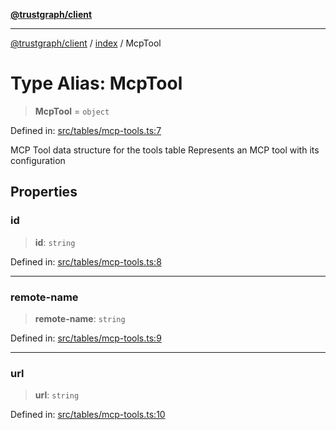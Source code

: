 [**@trustgraph/client**](../../README.md)

***

[@trustgraph/client](../../README.md) / [index](../README.md) / McpTool

# Type Alias: McpTool

> **McpTool** = `object`

Defined in: [src/tables/mcp-tools.ts:7](https://github.com/trustgraph-ai/trustgraph-ts-client/blob/24d0d0886a310c1fecf9e6fc95cd3a24cf32c92e/src/tables/mcp-tools.ts#L7)

MCP Tool data structure for the tools table
Represents an MCP tool with its configuration

## Properties

### id

> **id**: `string`

Defined in: [src/tables/mcp-tools.ts:8](https://github.com/trustgraph-ai/trustgraph-ts-client/blob/24d0d0886a310c1fecf9e6fc95cd3a24cf32c92e/src/tables/mcp-tools.ts#L8)

***

### remote-name

> **remote-name**: `string`

Defined in: [src/tables/mcp-tools.ts:9](https://github.com/trustgraph-ai/trustgraph-ts-client/blob/24d0d0886a310c1fecf9e6fc95cd3a24cf32c92e/src/tables/mcp-tools.ts#L9)

***

### url

> **url**: `string`

Defined in: [src/tables/mcp-tools.ts:10](https://github.com/trustgraph-ai/trustgraph-ts-client/blob/24d0d0886a310c1fecf9e6fc95cd3a24cf32c92e/src/tables/mcp-tools.ts#L10)

